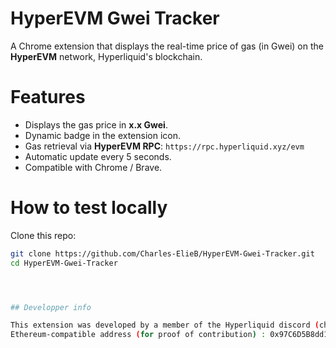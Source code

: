 # HyperEVM Gwei Tracker

A Chrome extension that displays the real-time price of gas (in Gwei) on the **HyperEVM** network, Hyperliquid's blockchain.


# Features

- Displays the gas price in **x.x Gwei**.
- Dynamic badge in the extension icon.
- Gas retrieval via **HyperEVM RPC**:
`https://rpc.hyperliquid.xyz/evm`
- Automatic update every 5 seconds.
- Compatible with Chrome / Brave.


# How to test locally

Clone this repo:
```bash
git clone https://github.com/Charles-ElieB/HyperEVM-Gwei-Tracker.git
cd HyperEVM-Gwei-Tracker




## Developper info

This extension was developed by a member of the Hyperliquid discord (charleselie8706 aka EleonMusk)
Ethereum-compatible address (for proof of contribution) : 0x97C6D5B8dd11D05591b230642f9AA3B79080dDe7
